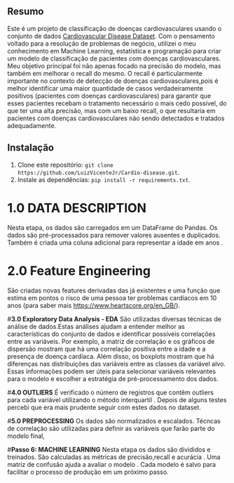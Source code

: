 ## Resumo 
Este é um projeto de classificação de doenças cardiovasculares usando o conjunto de dados [Cardiovascular Disease Dataset](https://www.kaggle.com/sulianova/cardiovascular-disease-dataset). Com o pensamento voltado para a resolução de problemas de negócio, utilizei o meu conhecimento em Machine Learning, estatística e programação para criar um modelo de classificação de pacientes com doenças cardiovasculares. Meu objetivo principal foi não apenas focado na precisão do modelo, mas também em melhorar o recall do mesmo.
O recall é particularmente importante no contexto de detecção de doenças cardiovasculares,pois é melhor identificar uma maior quantidade de casos verdadeiramente positivos (pacientes com doenças cardiovasculares) para garantir que esses pacientes recebam o tratamento necessário o mais cedo possível, do que ter uma alta precisão, mas com um baixo recall, o que resultaria em pacientes com doenças cardiovasculares não sendo detectados e tratados adequadamente.
 
## Instalação
1. Clone este repositório: `git clone https://github.com/LuizVicenteJr/Cardio-disease.git`.
2. Instale as dependências: `pip install -r requirements.txt`.

# **1.0 DATA DESCRIPTION**
Nesta etapa, os dados são carregados em um DataFrame do Pandas. Os dados são pré-processados para remover valores ausentes e duplicados. Também é criada uma coluna adicional para representar a idade em anos .

# **2.0 Feature Engineering**
São criadas novas features derivadas das já existentes e uma função que estima em pontos o risco de uma pessoa ter problemas cardíacos em 10 anos (para saber mais https://www.heartscore.org/en_GB/).

#**3.0 Exploratory Data Analysis - EDA**
São utilizadas diversas técnicas de análise de dados.Estas análises ajudam a entender melhor as características do conjunto de dados e identificar possíveis correlações entre as variáveis. Por exemplo, a matriz de correlação e os gráficos de dispersão mostram que há uma correlação positiva entre a idade e a presença de doença cardíaca. Além disso, os boxplots mostram que há diferenças nas distribuições das variáveis entre as classes da variável alvo. Essas informações podem ser úteis para selecionar variáveis relevantes para o modelo e escolher a estratégia de pré-processamento dos dados.

#**4.0 OUTLIERS**
É verificado o número de registros que contêm outliers para cada variável utilizando o método interquartil . Depois de alguns testes percebi que era mais prudente seguir com estes dados no dataset. 

#**5.0 PREPROCESSING**
Os dados são normalizados e escalados. Técncas de correlação são utilizadas para definir as variáveis que farão parte do modelo final,

#**Passo 6: MACHINE LEARNING**
Nesta etapa os dados são divididos e treinados. São calculadas as métricas de precisão,recall e acurácia . Uma matriz de confusão ajuda a avaliar o modelo . Cada modelo é salvo para facilitar o processo de produção em um próximo passo.
